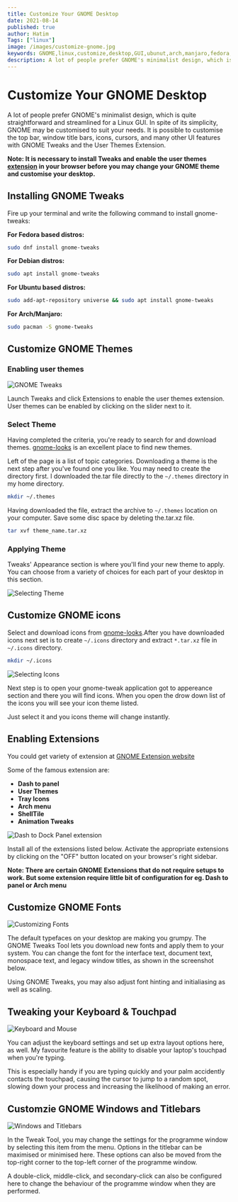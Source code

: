 ```yaml
---
title: Customize Your GNOME Desktop
date: 2021-08-14
published: true
author: Hatim
Tags: ["linux"]
image: /images/customize-gnome.jpg
keywords: GNOME,linux,customize,desktop,GUI,ubunut,arch,manjaro,fedora,distro,tweak,tools,look,theme,style
description: A lot of people prefer GNOME's minimalist design, which is quite straightforward and streamlined for a Linux GUI.  In spite of its simplicity, GNOME may be customised to meet your needs.  It's possible to customise the look of GNOME Tweaks, window title bars, icons, and cursors with the user themes extension.
---
```


# Customize Your GNOME Desktop

A lot of people prefer GNOME's minimalist design, which is quite straightforward and streamlined for a Linux GUI.
In spite of its simplicity, GNOME may be customised to suit your needs.
It is possible to customise the top bar, window title bars, icons, cursors, and many other UI features with GNOME Tweaks and the User Themes Extension.

**Note: It is necessary to install Tweaks and enable the user themes [extension](https://extensions.gnome.org/#) in your browser before you may change your GNOME theme and customise your desktop.**

## Installing GNOME Tweaks

Fire up your terminal and write the following command to install gnome-tweaks:

**For Fedora based distros:**

```bash
sudo dnf install gnome-tweaks
```

**For Debian distros:**

```bash
sudo apt install gnome-tweaks
```

**For Ubuntu based distros:**

```bash
sudo add-apt-repository universe && sudo apt install gnome-tweaks
```

**For Arch/Manjaro:**

```bash
sudo pacman -S gnome-tweaks
```

## Customize GNOME Themes

### Enabling user themes

![GNOME Tweaks](./select-user-theme.webp)

Launch Tweaks and click Extensions to enable the user themes extension.
User themes can be enabled by clicking on the slider next to it.

### Select Theme

Having completed the criteria, you're ready to search for and download themes.
[gnome-looks](https://www.gnome-look.org/browse/) is an excellent place to find new themes.

Left of the page is a list of topic categories.
Downloading a theme is the next step after you've found one you like.
You may need to create the directory first. I downloaded the.tar file directly to the `~/.themes` directory in my home directory.

```bash
mkdir ~/.themes
```

Having downloaded the file, extract the archive to `~/.themes` location on your computer. Save some disc space by deleting the.tar.xz file.

```bash
tar xvf theme_name.tar.xz
```

### Applying Theme

Tweaks' Appearance section is where you'll find your new theme to apply.
You can choose from a variety of choices for each part of your desktop in this section.

![Selecting Theme](./theme-select.webp)

## Customize GNOME icons

Select and download icons from [gnome-looks](https://www.gnome-look.org/browse?cat=132&ord=latest).After you have downloaded icons next set is to create `~/.icons` directory and extract `*.tar.xz` file in `~/.icons` directory.

```bash
mkdir ~/.icons
```

![Selecting Icons](./icons-select.webp)

Next step is to open your gnome-tweak application got to appereance section and there you will find icons. When you open the drow down list of the icons you will see your icon theme listed.

Just select it and you icons theme will change instantly.

## Enabling Extensions

You could get variety of extension at [GNOME Extension website](https://extensions.gnome.org/)

Some of the famous extension are:

- **Dash to panel**
- **User Themes**
- **Tray Icons**
- **Arch menu**
- **ShellTile**
- **Animation Tweaks**

![Dash to Dock Panel extension](./dash-to-dock.webp)

Install all of the extensions listed below. Activate the appropriate extensions by clicking on the "OFF" button located on your browser's right sidebar.

**Note: There are certain GNOME Extensions that do not require setups to work. But some extension require little bit of configuration for eg. Dash to panel or Arch menu**

## Customize GNOME Fonts

![Customizing Fonts](./fonts.webp)

The default typefaces on your desktop are making you grumpy.
The GNOME Tweaks Tool lets you download new fonts and apply them to your system. You can change the font for the interface text, document text, monospace text, and legacy window titles, as shown in the screenshot below.

Using GNOME Tweaks, you may also adjust font hinting and initialiasing as well as scaling.

## Tweaking your Keyboard & Touchpad

![Keyboard and Mouse](./keyboard-mouse.webp)

You can adjust the keyboard settings and set up extra layout options here, as well. My favourite feature is the ability to disable your laptop's touchpad when you're typing.

This is especially handy if you are typing quickly and your palm accidently contacts the touchpad, causing the cursor to jump to a random spot, slowing down your process and increasing the likelihood of making an error.

## Customzie GNOME Windows and Titlebars

![Windows and Titlebars](./window-titlebar.webp)

In the Tweak Tool, you may change the settings for the programme window by selecting this item from the menu.
Options in the titlebar can be maximised or minimised here.
These options can also be moved from the top-right corner to the top-left corner of the programme window.

A double-click, middle-click, and secondary-click can also be configured here to change the behaviour of the programme window when they are performed.

